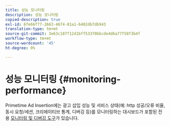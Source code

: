```yaml
---
title: 성능 모니터링
description: 성능 모니터링
copied-description: true
exl-id: 6fe66f77-2663-4674-81a1-6402db7db943
translation-type: tm+mt
source-git-commit: 3e63c187f12d1bff53370bbcde4d6a77f58f3b4f
workflow-type: tm+mt
source-wordcount: '45'
ht-degree: 0%

---
```


# 성능 모니터링 {#monitoring-performance}

Primetime Ad Insertion에는 광고 삽입 성능 및 서비스 상태(예: http 성공/오류 비율, 동시 요청/세션, 크리에이티브 통계, 디버깅 등)를 모니터링하는 대시보드가 포함된 전용 [모니터링 및 디버깅 도구](https://ssai.console.primetime.adobe.com/)가 있습니다.
